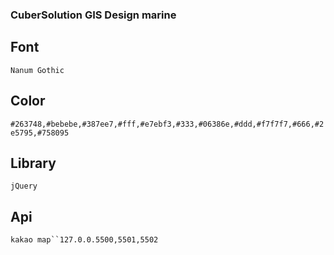 ### CuberSolution GIS Design marine

## Font

`Nanum Gothic`

## Color

`#263748,#bebebe,#387ee7,#fff,#e7ebf3,#333,#06386e,#ddd,#f7f7f7,#666,#2e5795,#758095`

## Library

`jQuery`

## Api
`kakao map``127.0.0.5500,5501,5502`
